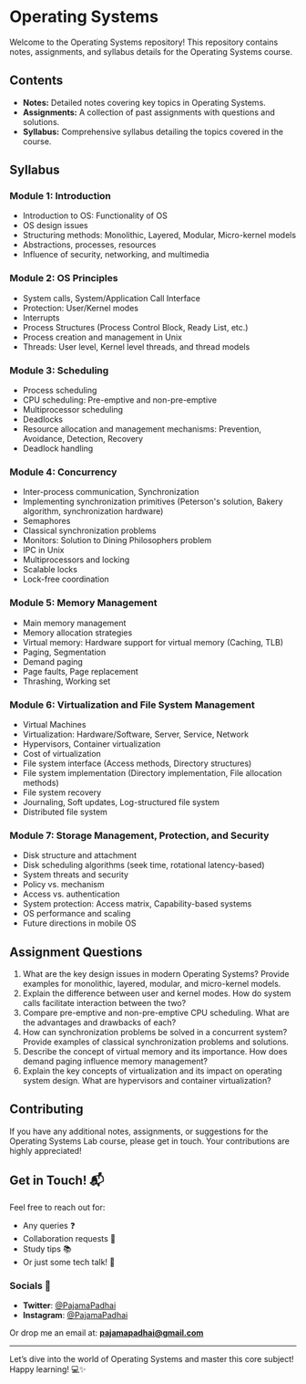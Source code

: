 # Operating Systems 

Welcome to the Operating Systems repository! This repository contains notes, assignments, and syllabus details for the Operating Systems course.

## Contents

- **Notes:** Detailed notes covering key topics in Operating Systems.
- **Assignments:** A collection of past assignments with questions and solutions.
- **Syllabus:** Comprehensive syllabus detailing the topics covered in the course.

## Syllabus

### Module 1: Introduction
- Introduction to OS: Functionality of OS
- OS design issues
- Structuring methods: Monolithic, Layered, Modular, Micro-kernel models
- Abstractions, processes, resources
- Influence of security, networking, and multimedia

### Module 2: OS Principles
- System calls, System/Application Call Interface
- Protection: User/Kernel modes
- Interrupts
- Process Structures (Process Control Block, Ready List, etc.)
- Process creation and management in Unix
- Threads: User level, Kernel level threads, and thread models

### Module 3: Scheduling
- Process scheduling
- CPU scheduling: Pre-emptive and non-pre-emptive
- Multiprocessor scheduling
- Deadlocks
- Resource allocation and management mechanisms: Prevention, Avoidance, Detection, Recovery
- Deadlock handling

### Module 4: Concurrency
- Inter-process communication, Synchronization
- Implementing synchronization primitives (Peterson's solution, Bakery algorithm, synchronization hardware)
- Semaphores
- Classical synchronization problems
- Monitors: Solution to Dining Philosophers problem
- IPC in Unix
- Multiprocessors and locking
- Scalable locks
- Lock-free coordination

### Module 5: Memory Management
- Main memory management
- Memory allocation strategies
- Virtual memory: Hardware support for virtual memory (Caching, TLB)
- Paging, Segmentation
- Demand paging
- Page faults, Page replacement
- Thrashing, Working set

### Module 6: Virtualization and File System Management
- Virtual Machines
- Virtualization: Hardware/Software, Server, Service, Network
- Hypervisors, Container virtualization
- Cost of virtualization
- File system interface (Access methods, Directory structures)
- File system implementation (Directory implementation, File allocation methods)
- File system recovery
- Journaling, Soft updates, Log-structured file system
- Distributed file system

### Module 7: Storage Management, Protection, and Security
- Disk structure and attachment
- Disk scheduling algorithms (seek time, rotational latency-based)
- System threats and security
- Policy vs. mechanism
- Access vs. authentication
- System protection: Access matrix, Capability-based systems
- OS performance and scaling
- Future directions in mobile OS

## Assignment Questions

1. What are the key design issues in modern Operating Systems? Provide examples for monolithic, layered, modular, and micro-kernel models.
2. Explain the difference between user and kernel modes. How do system calls facilitate interaction between the two?
3. Compare pre-emptive and non-pre-emptive CPU scheduling. What are the advantages and drawbacks of each?
4. How can synchronization problems be solved in a concurrent system? Provide examples of classical synchronization problems and solutions.
5. Describe the concept of virtual memory and its importance. How does demand paging influence memory management?
6. Explain the key concepts of virtualization and its impact on operating system design. What are hypervisors and container virtualization?

## Contributing

If you have any additional notes, assignments, or suggestions for the Operating Systems Lab course, please get in touch. Your contributions are highly appreciated!

## Get in Touch! 📬

Feel free to reach out for:

- Any queries ❓
- Collaboration requests 🤝
- Study tips 📚
- Or just some tech talk! 💬

### Socials 📱

- **Twitter**: [@PajamaPadhai](https://twitter.com/PajamaPadhai)
- **Instagram**: [@PajamaPadhai](https://instagram.com/PajamaPadhai)

Or drop me an email at: **pajamapadhai@gmail.com**

---

Let’s dive into the world of Operating Systems and master this core subject! Happy learning! 💻✨
